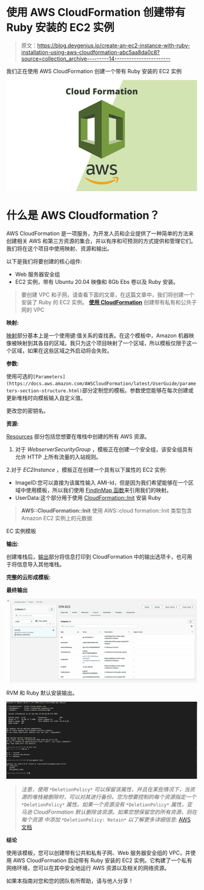 # 使用 AWS CloudFormation 创建带有 Ruby 安装的 EC2 实例

> 原文：<https://blog.devgenius.io/create-an-ec2-instance-with-ruby-installation-using-aws-cloudformation-abc5aa8da0c8?source=collection_archive---------14----------------------->

我们正在使用 AWS CloudFormation 创建一个带有 Ruby 安装的 EC2 实例

![](img/3013ad8d82bb851cb35d3ed087d57284.png)

# 什么是 AWS Cloudformation？

AWS CloudFormation 是一项服务，为开发人员和企业提供了一种简单的方法来创建相关 AWS 和第三方资源的集合，并以有序和可预测的方式提供和管理它们。我们将在这个项目中使用映射、资源和输出。

以下是我们将要创建的核心组件:

*   Web 服务器安全组
*   EC2 实例，带有 Ubuntu 20.04 映像和 8Gb Ebs 卷以及 Ruby 安装。

> 要创建 VPC 和子网，请查看下面的文章，在这篇文章中，我们将创建一个安装了 Ruby 的 EC2 实例。
> [**使用 CloudFormation**](https://awstip.com/create-a-vpc-with-private-and-public-subnets-using-cloudformation-939114a38f22) 创建带有私有和公共子网的 VPC

**映射:**

[映射](https://docs.aws.amazon.com/AWSCloudFormation/latest/UserGuide/mappings-section-structure.html)部分基本上是一个使用键:值关系的查找表。在这个模板中，Amazon 机器映像被映射到其各自的区域。我只为这个项目映射了一个区域，所以模板仅限于这一个区域，如果在这些区域之外启动将会失败。

**参数:**

使用可选的`[Parameters](https://docs.aws.amazon.com/AWSCloudFormation/latest/UserGuide/parameters-section-structure.html)`部分定制您的模板。参数使您能够在每次创建或更新堆栈时向模板输入自定义值。

更改您的密钥名。

**资源:**

[Resources](https://docs.aws.amazon.com/AWSCloudFormation/latest/UserGuide/resources-section-structure.html) 部分包括您想要在堆栈中创建的所有 AWS 资源。

1.  对于 *WebserverSecurityGroup* ，模板正在创建一个安全组，该安全组具有允许 HTTP 上所有流量的入站规则。

2.对于 *EC2Instance* ，模板正在创建一个具有以下属性的 EC2 实例:

*   ImageID:您可以直接为该属性输入 AMI-Id，但是因为我们希望能够在一个区域中使用模板，所以我们使用 [FindInMap 函数](https://docs.aws.amazon.com/AWSCloudFormation/latest/UserGuide/intrinsic-function-reference-findinmap.html)来引用我们的映射。
*   UserData:这个部分用于使用 [CloudFormation::Init](https://docs.aws.amazon.com/AWSCloudFormation/latest/UserGuide/aws-resource-init.html) 安装 Ruby

> **AWS::CloudFormation::Init** 使用 AWS::cloud formation::Init 类型包含 Amazon EC2 实例上的元数据

EC 实例模板

**输出:**

创建堆栈后，[输出](https://docs.aws.amazon.com/AWSCloudFormation/latest/UserGuide/outputs-section-structure.html)部分将信息打印到 CloudFormation 中的输出选项卡，也可用于将信息导入其他堆栈。

**完整的云形成模板:**

**最终输出**

![](img/2f408fc0d44c305022e79f03e46d3ebd.png)

RVM 和 Ruby 默认安装输出。

![](img/6f7174672d0cf3cefe0c31d99f3db361.png)

> *注意，使用* `*DeletionPolicy*` *可以保留该属性，并且在某些情况下，当资源的堆栈被删除时，可以对其进行备份。您为想要控制的每个资源指定一个* `*DeletionPolicy*` *属性。如果一个资源没有* `*DeletionPolicy*` *属性，亚马逊 CloudFormation 默认删除该资源。如果您想保留您的所有资源，则在每个资源
> 中添加* `*DeletionPolicy: Retain*` *以了解更多详细信息:* [AWS 文档](https://docs.amazonaws.cn/en_us/AWSCloudFormation/latest/UserGuide/aws-attribute-deletionpolicy.html)

**结论**

使用该模板，您可以创建带有公共和私有子网、Web 服务器安全组的 VPC，并使用 AWS CloudFormation 启动带有 Ruby 安装的 EC2 实例。它构建了一个私有网络环境，您可以在其中安全地运行 AWS 资源以及相关的网络资源。

如果本指南对您和您的团队有所帮助，请与他人分享！
